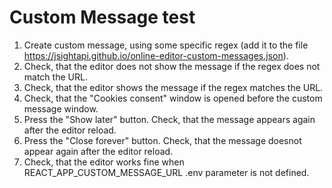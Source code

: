 # Custom Message test

1. Create custom message, using some specific regex (add it to the file
   https://jsightapi.github.io/online-editor-custom-messages.json).
2. Check, that the editor does not show the message if the regex does not match the URL.
3. Check, that the editor shows the message if the regex matches the URL.
4. Check, that the "Cookies consent" window is opened before the custom message window.
5. Press the "Show later" button. Check, that the message appears again after the editor reload.
6. Press the "Close forever" button. Check, that the message doesnot appear again after the editor reload.
7. Check, that the editor works fine when REACT_APP_CUSTOM_MESSAGE_URL .env parameter is not defined.
